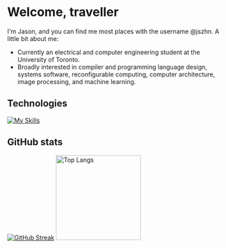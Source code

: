 # Welcome, traveller
I'm Jason, and you can find me most places with the username @jszhn. A little bit about me:
* Currently an electrical and computer engineering student at the University of Toronto.
* Broadly interested in compiler and programming language design, systems software, reconfigurable computing, computer architecture, image processing, and machine learning.

## Technologies
[![My Skills](https://skillicons.dev/icons?i=cpp,c,py,rust,matlab)](https://skillicons.dev)

## GitHub stats
[![GitHub Streak](https://streak-stats.demolab.com?user=jszhn&hide_border=true&date_format=j%20M%5B%20Y%5D&theme=dark)](https://git.io/streak-stats)
<img src="https://github-readme-stats.vercel.app/api/top-langs/?username=jszhn&layout=donut&theme=tokyonight" alt="Top Langs" style="height: 195px;">
